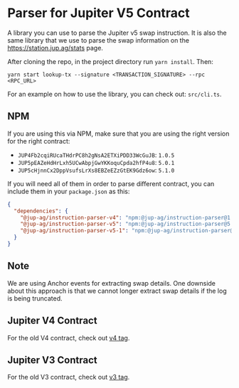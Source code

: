 # Parser for Jupiter V5 Contract

A library you can use to parse the Jupiter v5 swap instruction. It is also the same library that we use to parse the swap information on the https://station.jup.ag/stats page.

After cloning the repo, in the project directory run `yarn install`. Then:


```
yarn start lookup-tx --signature <TRANSACTION_SIGNATURE> --rpc <RPC_URL>
```

For an example on how to use the library, you can check out: `src/cli.ts`.

## NPM

If you are using this via NPM, make sure that you are using the right version for the right contract:

* `JUP4Fb2cqiRUcaTHdrPC8h2gNsA2ETXiPDD33WcGuJB`: `1.0.5`
* `JUP5pEAZeHdHrLxh5UCwAbpjGwYKKoquCpda2hfP4u8`: `5.0.1`
* `JUP5cHjnnCx2DppVsufsLrXs8EBZeEZzGtEK9Gdz6ow`: `5.1.0`

If you will need all of them in order to parse different contract, you can include them in your `package.json` as this:

```json
{
  "dependencies": {
    "@jup-ag/instruction-parser-v4": "npm:@jup-ag/instruction-parser@1.0.5",
    "@jup-ag/instruction-parser-v5": "npm:@jup-ag/instruction-parser@5.0.1",
    "@jup-ag/instruction-parser-v5-1": "npm:@jup-ag/instruction-parser@5.1.0"
  }
}
```

## Note

We are using Anchor events for extracting swap details. One downside about this approach is that we cannot longer extract swap details if the log is being truncated.

## Jupiter V4 Contract

For the old V4 contract, check out [v4 tag](https://github.com/jup-ag/instruction-parser/tree/v4).

## Jupiter V3 Contract

For the old V3 contract, check out [v3 tag](https://github.com/jup-ag/instruction-parser/tree/v3).